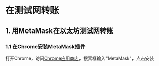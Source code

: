 # 在测试网转账

## 1. 用MetaMask在以太坊测试网转账

### 1.1 在Chrome安装MetaMask插件

打开Chrome，访问[Chrome应用商店](https://chromewebstore.google.com/search/MetaMask?hl=zh-CN&utm_source=ext_sidebar)，搜索框输入"MetaMask"，点击安装